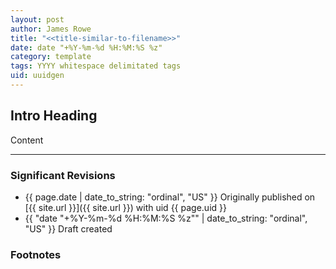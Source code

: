 ```yaml
---
layout: post
author: James Rowe
title: "<<title-similar-to-filename>>"
date: date "+%Y-%m-%d %H:%M:%S %z"
category: template
tags: YYYY whitespace delimitated tags
uid: uuidgen
---
```


## Intro Heading

Content

---


### Significant Revisions

- {{ page.date | date_to_string: "ordinal", "US" }} Originally published on [{{ site.url }}]({{ site.url }}) with uid {{ page.uid }}
- {{ "date "+%Y-%m-%d %H:%M:%S %z"" | date_to_string: "ordinal", "US" }} Draft created

### Footnotes
